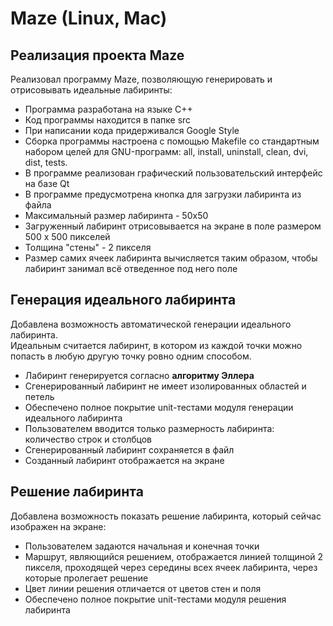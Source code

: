 # Maze (Linux, Mac)

## Реализация проекта Maze

Реализовал программу Maze, позволяющую генерировать и отрисовывать идеальные лабиринты:
- Программа разработана на языке C++
- Код программы находится в папке src
- При написании кода придерживался Google Style
- Сборка программы настроена с помощью Makefile со стандартным набором целей для GNU-программ: all, install, uninstall, clean, dvi, dist, tests.
- В программе реализован графический пользовательский интерфейс на базе Qt
- В программе предусмотрена кнопка для загрузки лабиринта из файла
- Максимальный размер лабиринта - 50х50
- Загруженный лабиринт отрисовывается на экране в поле размером 500 x 500 пикселей
- Толщина "стены" - 2 пикселя
- Размер самих ячеек лабиринта вычисляется таким образом, чтобы лабиринт занимал всё отведенное под него поле

## Генерация идеального лабиринта

Добавлена возможность автоматической генерации идеального лабиринта. \
Идеальным считается лабиринт, в котором из каждой точки можно попасть в любую другую точку ровно одним способом.
- Лабиринт генерируется согласно **алгоритму Эллера**
- Сгенерированный лабиринт не имеет изолированных областей и петель
- Обеспечено полное покрытие unit-тестами модуля генерации идеального лабиринта
- Пользователем вводится только размерность лабиринта: количество строк и столбцов
- Сгенерированный лабиринт сохраняется в файл
- Созданный лабиринт отображается на экране

## Решение лабиринта

Добавлена возможность показать решение лабиринта, который сейчас изображен на экране:
- Пользователем задаются начальная и конечная точки
- Маршрут, являющийся решением, отображается линией толщиной 2 пикселя, проходящей через середины всех ячеек лабиринта, через которые пролегает решение
- Цвет линии решения отличается от цветов стен и поля
- Обеспечено полное покрытие unit-тестами модуля решения лабиринта

